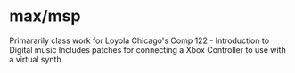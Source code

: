 # max/msp
Primararily class work for Loyola Chicago's Comp 122 - Introduction to Digital music
Includes patches for connecting a Xbox Controller to use with a virtual synth
